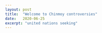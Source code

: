 ```yaml
---
layout: post
title:  "Welcome to Chinmoy controversies"
date:   2020-06-25
excerpt: "united nations seeking"
---
```

